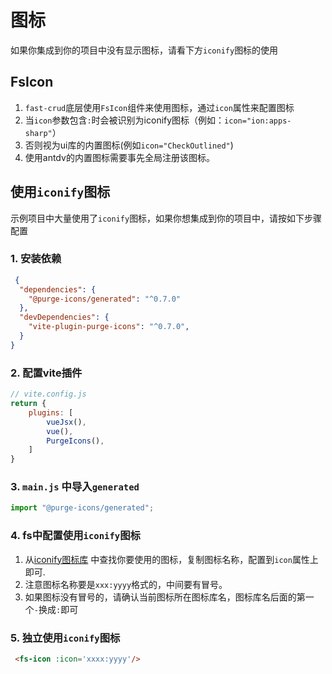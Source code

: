 # 图标

如果你集成到你的项目中没有显示图标，请看下方`iconify`图标的使用

## FsIcon

1. `fast-crud`底层使用`FsIcon`组件来使用图标，通过`icon`属性来配置图标
2. 当`icon`参数包含`:`时会被识别为iconify图标（例如：`icon="ion:apps-sharp"`）
3. 否则视为ui库的内置图标(例如`icon="CheckOutlined"`)
4. 使用antdv的内置图标需要事先全局注册该图标。

## 使用`iconify`图标

示例项目中大量使用了`iconify`图标，如果你想集成到你的项目中，请按如下步骤配置

### 1. 安装依赖

```json
 {
  "dependencies": {
    "@purge-icons/generated": "^0.7.0"
  },
  "devDependencies": {
    "vite-plugin-purge-icons": "^0.7.0",
  }
}

```

### 2. 配置vite插件
```js
// vite.config.js
return {
    plugins: [
        vueJsx(),
        vue(),
        PurgeIcons(),
    ]
}
```

### 3. `main.js` 中导入`generated`
```js
import "@purge-icons/generated";
```

### 4. fs中配置使用`iconify`图标

1. 从[iconify图标库](https://iconify.design/icon-sets/ion/) 中查找你要使用的图标，复制图标名称，配置到`icon`属性上即可.
2. 注意图标名称要是`xxx:yyyy`格式的，中间要有冒号。
3. 如果图标没有冒号的，请确认当前图标所在图标库名，图标库名后面的第一个`-`换成`:`即可

   
### 5. 独立使用`iconify`图标
```html
 <fs-icon :icon='xxxx:yyyy'/>
```

